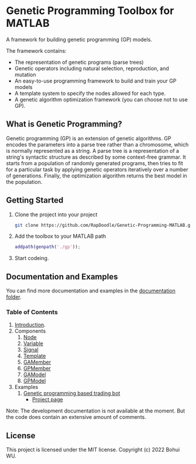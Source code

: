 # Genetic Programming Toolbox for MATLAB

A framework for building genetic programming (GP) models.

The framework contains:
- The representation of genetic programs (parse trees)
- Genetic operators including natural selection, reproduction, and mutation
- An easy-to-use programming framework to build and train your GP models
- A template system to specify the nodes allowed for each type.
- A genetic algorithm optimization framework (you can choose not to use GP).

## What is Genetic Programming?

Genetic programming (GP) is an extension of genetic algorithms. GP encodes the parameters into a parse tree rather than a chromosome, which is normally represented as a string. A parse tree is a representation of a string's syntactic structure as described by some context-free grammar. It starts from a population of randomly generated programs, then tries to fit for a particular task by applying genetic operators iteratively over a number of generations. Finally, the optimization algorithm returns the best model in the population.

## Getting Started

1. Clone the project into your project
    
    ```bash
    git clone https://github.com/RapDoodle/Genetic-Programming-MATLAB.git ./gp
    ```

1. Add the toolbox to your MATLAB path

    ```matlab
    addpath(genpath('./gp'));
    ```

1. Start codeing.

## Documentation and Examples

You can find more documentation and examples in the [documentation folder](./docs).

### Table of Contents
1. [Introduction](./docs/1.%20Intoduction.md).
1. Components
    1. [Node](./docs/2.1%20Node.md)
    1. [Variable](./docs/2.2%20Variable.md)
    1. [Signal](./docs/2.3%20Signal.md)
    1. [Template](./docs/2.4%20Template.md)
    1. [GAMember](./docs/2.5%20GAMember.md)
    1. [GPMember](./docs/2.6%20GPMember.md)
    1. [GAModel](./docs/2.7%20GAModel.md)
    1. [GPModel](./docs/2.8%20GPModel.md)
1. Examples
    1. [Genetic programming based trading bot]()
        - [Project page]()

Note: The development documentation is not available at the moment. But the code does contain an extensive amount of comments.

## License

This project is licensed under the MIT license. Copyright (c) 2022 Bohui WU.